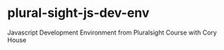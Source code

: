 # plural-sight-js-dev-env
Javascript Development Environment from Pluralsight Course with Cory House
